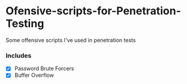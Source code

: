# Ofensive-scripts-for-Penetration-Testing
Some offensive scripts I've used in penetration tests


### Includes
- [x] Password Brute Forcers
- [x] Buffer Overflow 
